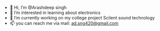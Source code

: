 - 👋 Hi, I’m @Arashdeep singh
- 👀 I’m interested in learning about electronics
- 🌱 I’m currently working on my college project Scilent sound technology
- 📫 you can reach me via mail: ad.sng420@gmail.com

<!---
Arashdeepsng/Arashdeepsng is a ✨ special ✨ repository because its `README.md` (this file) appears on your GitHub profile.
You can click the Preview link to take a look at your changes.
--->
